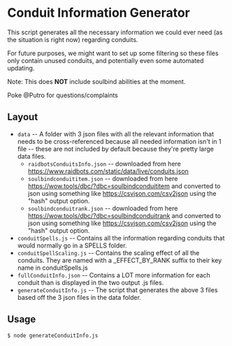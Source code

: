 # Conduit Information Generator

This script generates all the necessary information we could ever need (as the situation is right now) regarding conduits.

For future purposes, we might want to set up some filtering so these files only contain unused conduits, and potentially even some automated updating.

Note: This does **NOT** include soulbind abilities at the moment.

Poke @Putro for questions/complaints

## Layout

- `data` -- A folder with 3 json files with all the relevant information that needs to be cross-referenced because all needed information isn't in 1 file -- these are not included by default because they're pretty large data files.
  - `raidbotsConduitsInfo.json` -- downloaded from here https://www.raidbots.com/static/data/live/conduits.json
  - `soulbindconduititem.json` -- downloaded from here https://wow.tools/dbc/?dbc=soulbindconduititem and converted to json using something like https://csvjson.com/csv2json using the "hash" output option.
  - `soulbindconduitrank.json` -- downloaded from here https://wow.tools/dbc/?dbc=soulbindconduitrank and converted to json using something like https://csvjson.com/csv2json using the "hash" output option.
- `conduitSpells.js` -- Contains all the information regarding conduits that would normally go in a SPELLS folder.
- `conduitSpellScaling.js` -- Contains the scaling effect of all the conduits. They are named with a \_EFFECT_BY_RANK suffix to their key name in conduitSpells.js
- `fullConduitInfo.json` -- Contains a LOT more information for each conduit than is displayed in the two output .js files.
- `generateConduitInfo.js` -- The script that generates the above 3 files based off the 3 json files in the data folder.

## Usage

```shell script
$ node generateConduitInfo.js
```
